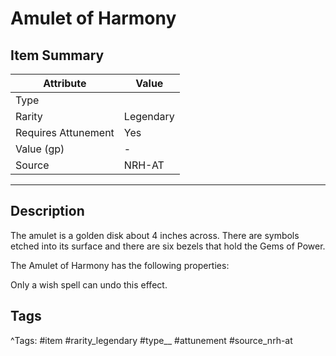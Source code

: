 # Amulet of Harmony

## Item Summary

| Attribute            | Value                        |
|----------------------|------------------------------|
| Type                 |   |
| Rarity               | Legendary             |
| Requires Attunement  | Yes                |
| Value (gp)           | -    |
| Source               | NRH-AT |

---

## Description

The amulet is a golden disk about 4 inches across. There are symbols etched into its surface and there are six bezels that hold the Gems of Power.

The Amulet of Harmony has the following properties:

Only a wish spell can undo this effect.

## Tags

^Tags: #item #rarity_legendary #type__ #attunement #source_nrh-at